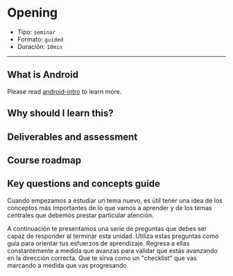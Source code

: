 # Opening

* Tipo: `seminar`
* Formato: `guided`
* Duración: `10min`

***
## What is Android
Please read [android-intro](https://google-developer-training.gitbooks.io/android-developer-fundamentals-course-concepts/content/en/Unit%201/10_c_intro_to_android.html) to learn more.

## Why should I learn this?

## Deliverables and assessment

## Course roadmap

## Key questions and concepts guide

Cuando empezamos a estudiar un tema nuevo, es útil tener una idea de los
conceptos más importantes de lo que vamos a aprender y de los temas centrales
que debemos prestar particular atención.

A continuación te presentamos una serie de preguntas que debes ser capaz de
responder al terminar esta unidad. Utiliza estas preguntas como guía para
orientar tus esfuerzos de aprendizaje. Regresa a ellas constantemente a medida
que avanzas para validar que estás avanzando en la dirección correcta. Que te
sirva como un "checklist" que vas marcando a medida que vas progresando.
